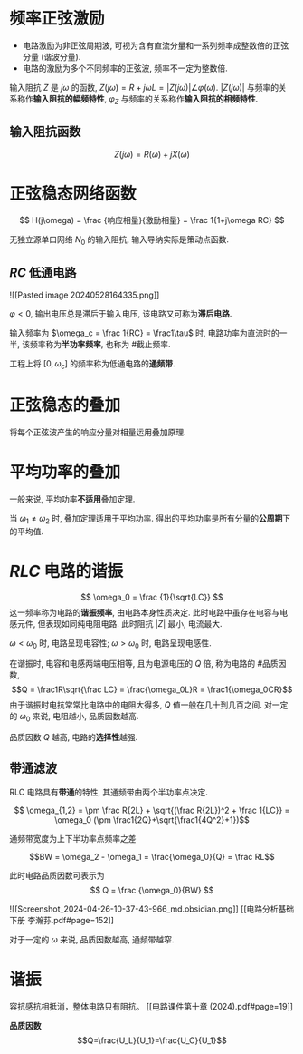 # 频率正弦激励

- 电路激励为非正弦周期波, 可视为含有直流分量和一系列频率成整数倍的正弦分量 (谐波分量). 
- 电路的激励为多个不同频率的正弦波, 频率不一定为整数倍. 

输入阻抗 $Z$ 是 $j\omega$ 的函数, $Z(j\omega) = R + j\omega L = |Z(j\omega)| \angle\varphi(\omega)$. $|Z(j\omega)|$ 与频率的关系称作**输入阻抗的幅频特性**, $\varphi_Z$ 与频率的关系称作**输入阻抗的相频特性**. 

## 输入阻抗函数

$$ Z(j\omega) = R(\omega) +jX(\omega)$$

# 正弦稳态网络函数

$$ H(j\omega) = \frac {响应相量}{激励相量} = \frac 1{1+j\omega RC} $$

无独立源单口网络 $N_0$ 的输入阻抗, 输入导纳实际是策动点函数. 

## $RC$ 低通电路

![[Pasted image 20240528164335.png]]

$\varphi < 0$, 输出电压总是滞后于输入电压, 该电路又可称为**滞后电路**. 

输入频率为 $\omega_c = \frac 1{RC} = \frac1\tau$ 时, 电路功率为直流时的一半, 该频率称为**半功率频率**, 也称为 #截止频率.

工程上将 $[0, \omega_c]$ 的频率称为低通电路的**通频带**. 

# 正弦稳态的叠加

将每个正弦波产生的响应分量对相量运用叠加原理. 

# 平均功率的叠加

一般来说, 平均功率**不适用**叠加定理. 

当 $\omega_1 \neq \omega_2$ 时, 叠加定理适用于平均功率. 得出的平均功率是所有分量的**公周期**下的平均值. 

# $RLC$ 电路的谐振

$$ \omega_0 = \frac {1}{\sqrt{LC}} $$
这一频率称为电路的**谐振频率**, 由电路本身性质决定. 此时电路中虽存在电容与电感元件, 但表现如同纯电阻电路. 此时阻抗 $|Z|$ 最小, 电流最大. 

$\omega < \omega_0$ 时, 电路呈现电容性; $\omega > \omega_0$ 时, 电路呈现电感性. 

在谐振时, 电容和电感两端电压相等, 且为电源电压的 $Q$ 倍, 称为电路的 #品质因数, $$Q = \frac1R\sqrt{\frac LC} = \frac{\omega_0L}R = \frac1{\omega_0CR}$$
由于谐振时电抗常常比电路中的电阻大得多, $Q$ 值一般在几十到几百之间. 对一定的 $\omega_0$ 来说, 电阻越小, 品质因数越高. 

品质因数 $Q$ 越高, 电路的**选择性**越强. 

## 带通滤波

RLC 电路具有**带通**的特性, 其通频带由两个半功率点决定. 

$$ \omega_{1,2} = \pm \frac R{2L} + \sqrt{(\frac R{2L})^2 + \frac 1{LC}} = \omega_0 (\pm \frac1{2Q}+\sqrt{\frac1{4Q^2}+1})$$

通频带宽度为上下半功率点频率之差

$$BW = \omega_2 - \omega_1 = \frac{\omega_0}{Q} = \frac RL$$

此时电路品质因数可表示为 $$ Q = \frac {\omega_0}{BW} $$


![[Screenshot_2024-04-26-10-37-43-966_md.obsidian.png]]
[[电路分析基础 下册 李瀚荪.pdf#page=152]]

对于一定的 $\omega$ 来说, 品质因数越高, 通频带越窄. 



# 谐振

容抗感抗相抵消，整体电路只有阻抗。
[[电路课件第十章  (2024).pdf#page=19]]

__品质因数__
$$Q=\frac{U_L}{U_1}=\frac{U_C}{U_1}$$


